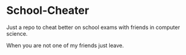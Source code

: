 # School-Cheater
Just a repo to cheat better on school exams with friends in computer science.


When you are not one of my friends just leave.